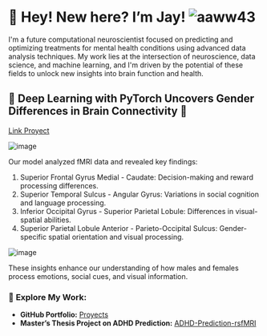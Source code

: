 # 👋 Hey! New here? I’m Jay!  ![aaww43](https://github.com/user-attachments/assets/5b3a704b-a517-4850-9358-a81a50fd5135) 


I'm a future computational neuroscientist focused on predicting and optimizing treatments for mental health conditions using advanced data analysis techniques. My work lies at the intersection of neuroscience, data science, and machine learning, and I'm driven by the potential of these fields to unlock new insights into brain function and health. 



## 🚀 Deep Learning with PyTorch Uncovers Gender Differences in Brain Connectivity 🧠 
[Link Proyect]([https://github.com/lacomaofficial](https://github.com/lacomaofficial/Pytorch-Classifier-fMRI))

![image](https://github.com/user-attachments/assets/5f6c93e1-10be-45ca-b032-32ff359d4b19)

Our model analyzed fMRI data and revealed key findings:
1. Superior Frontal Gyrus Medial - Caudate: Decision-making and reward processing differences.
2. Superior Temporal Sulcus - Angular Gyrus: Variations in social cognition and language processing.
3. Inferior Occipital Gyrus - Superior Parietal Lobule: Differences in visual-spatial abilities.
4. Superior Parietal Lobule Anterior - Parieto-Occipital Sulcus: Gender-specific spatial orientation and visual processing.


![image](https://github.com/user-attachments/assets/b9e5f582-ed05-4470-a04e-4fd948d63196)


These insights enhance our understanding of how males and females process emotions, social cues, and visual information.



### 🔗 **Explore My Work:**
- **GitHub Portfolio:** [Proyects](https://github.com/lacomaofficial)
- **Master’s Thesis Project on ADHD Prediction:** [ADHD-Prediction-rsfMRI](https://github.com/lacomaofficial/ADHD-Prediction-rsfMRI)


